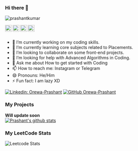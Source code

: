 ### Hi there 👋

<!--
**Orewa-Prashant/Orewa-Prashant** is a ✨ _special_ ✨ repository because its `README.md` (this file) appears on your GitHub profile.

Here are some ideas to get you started:

-->

<p align="left"> <img src="https://komarev.com/ghpvc/?username=Orewa-Prashant&label=Views&color=blue&style=plastic" alt="prashantkumar" /> </p>
<a href="https://www.linkedin.com/in/prashant-kumar-964791218/">
  <img align="left" alt="Prashant's Linkdein" width="22px" src="https://cdn.jsdelivr.net/npm/simple-icons@v3/icons/linkedin.svg" />
</a>
<a href="https://github.com/Orewa-Prashant">
  <img align="left" alt="Prashant's Github" width="22px" src="https://cdn.jsdelivr.net/npm/simple-icons@v3/icons/github.svg" />
</a>
<a href="https://t.me/miya_atsumu07">
  <img align="left" alt="Prashant's Telegram" width="22px" src="https://cdn.jsdelivr.net/npm/simple-icons@v3/icons/telegram.svg" />
</a>
<a href="https://instagram.com/prashant.jr19/">
  <img align="left" alt="Prashant's Instagram" width="22px" src="https://cdn.jsdelivr.net/npm/simple-icons@v3/icons/instagram.svg" />
</a>
<br/>
<br/>

- 🔭 I’m currently working on my coding skills.
- 🌱 I’m currently learning core subjects related to Placements.
- 👯 I’m looking to collaborate on some front-end projects.
- 🤔 I’m looking for help with Advanced Algorithms in Coding.
- 💬 Ask me about How to get started with Coding
- 📫 How to reach me: Instagram or Telegram
- 😄 Pronouns: He/Him
- ⚡ Fun fact: I am lazy XD

[![Linkedin: Orewa-Prashant](https://img.shields.io/badge/-Orewa-Prashant-blue?style=flat-square&logo=Linkedin&logoColor=white&link=https://www.linkedin.com/in/prashant-kumar-964791218/)](https://www.linkedin.com/in/prashant-kumar-964791218//)
[![GitHub Orewa-Prashant](https://img.shields.io/github/followers/Orewa-Prashan?label=follow&style=social)](https://github.com/Orewa-Prashant)
   
### My Projects
**Will update soon**
<br/>
<a href="https://github.com/Orew-Prashant">
 <img align="center" src="https://github-readme-stats.vercel.app/api?username=Orewa-Prashant&show_icons=true&theme=light&line_height=27" alt="Prashant's github stats"/>
</a>


### My LeetCode Stats
![Leetcode Stats](https://leetcode.card.workers.dev/?username=parrry)

<div align="center">
</div>
